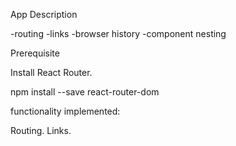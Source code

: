 App Description

-routing
-links
-browser history
-component nesting

Prerequisite  

Install React Router.

npm install --save react-router-dom


functionality implemented:

Routing.
Links.

